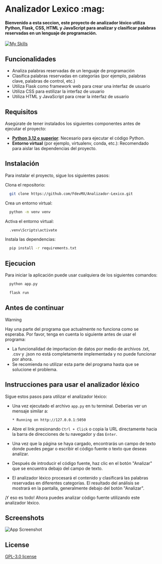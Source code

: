 
<h1 align="left"> Analizador Lexico :mag:</h1>
<h4 align="left">Bienvenido a esta seccion, este proyecto de analizador léxico utiliza Python, Flask, CSS, HTML y JavaScript para analizar y clasificar palabras reservadas en un lenguaje de programación.</h4>

[![My Skills](https://skillicons.dev/icons?i=py,flask,js,html,css,vercel)](https://skillicons.dev)


## Funcionalidades

- Analiza palabras reservadas de un lenguaje de programación
- Clasifica palabras reservadas en categorías (por ejemplo, palabras clave, palabras de control, etc.)
- Utiliza Flask como framework web para crear una interfaz de usuario
- Utiliza CSS para estilizar la interfaz de usuario
- Utiliza HTML y JavaScript para crear la interfaz de usuario
## Requisitos

Asegúrate de tener instalados los siguientes componentes antes de ejecutar el proyecto:

- **[Python 3.12 o superior](https://www.python.org/)**: Necesario para ejecutar el código Python.
- **Entorno virtual** (por ejemplo, virtualenv, conda, etc.): Recomendado para aislar las dependencias del proyecto.


## Instalación

Para instalar el proyecto, sigue los siguientes pasos:


Clona el repositorio:

```bash
  git clone https://github.com/FdevMX/Analizador-Lexico.git
```

Crea un entorno virtual:

```bash
  python -m venv venv
```

Activa el entorno virtual:

```bash
  .venv\Scripts\activate
```

Instala las dependencias:

```bash
  pip install -r requirements.txt
```

    
## Ejecucion

Para iniciar la aplicación puede usar cualquiera de los siguientes comandos:

```bash
  python app.py
```

```bash
  flask run
```

## Antes de continuar

> [!WARNING]  
> Hay una parte del programa que actualmente no funciona como se esperaba. Por favor, tenga en cuenta lo siguiente antes de usar el programa:
> - La funcionalidad de importacion de datos por medio de archivos .txt, .csv y .json no está completamente implementada y no puede funcionar por ahora.
> - Se recomienda no utilizar esta parte del programa hasta que se solucione el problema.


## Instrucciones para usar el analizador léxico

Sigue estos pasos para utilizar el analizador léxico:

   - Una vez ejecutado el archivo `app.py` en tu terminal. Deberías ver un mensaje similar a:

     ```
     * Running on http://127.0.0.1:5050
     ```

   - Abre el link presionando `Ctrl + Click` o copia la URL directamente hacia la barra de direcciones de tu navegador y das `Enter`.

   - Una vez que la página se haya cargado, encontrarás un campo de texto donde puedes pegar o escribir el código fuente o texto que deseas analizar.

   - Después de introducir el código fuente, haz clic en el botón "Analizar" que se encuentra debajo del campo de texto.

   - El analizador léxico procesará el contenido y clasificará las palabras reservadas en diferentes categorías. El resultado del análisis se mostrará en la pantalla, generalmente debajo del botón "Analizar".

¡Y eso es todo! Ahora puedes analizar código fuente utilizando este analizador léxico.



## Screenshots

![App Screenshot](https://github.com/FdevMX/source/blob/54e6c5a83ff2505e66f5f1ec5f3836d0dbad1697/analizador_lexico/analizador_lexico_promt_init_layout.png)


## License

[GPL-3.0 license](https://choosealicense.com/licenses/gpl-3.0/)

